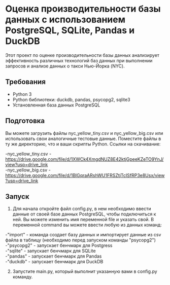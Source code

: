 # Оценка производительности базы данных с использованием PostgreSQL, SQLite, Pandas и DuckDB

Этот проект по оценке производительности базы данных анализирует эффективность различных технологий баз данных при выполнении запросов и анализе данных о такси Нью-Йорка (NYC).

## Требования
- Python 3
- Python библиотеки: duckdb, pandas, psycopg2, sqlite3
- Установленная база данных PostgreSQL

## Подготовка
Вы можете загрузить файлы nyc_yellow_tiny.csv и nyc_yellow_big.csv или использовать свои аналогичные тестовые данные. Поместите файлы в ту же директорию, что и ваши скрипты Python.
Ссылки на скачивание:   

-nyc_yellow_tiny.csv - https://drive.google.com/file/d/1XWCk4XmgdNUZ8E42ktjGpeeKZeTO9YnJ/view?usp=drive_link      
-nyc_yellow_big.csv - https://drive.google.com/file/d/1BlGqraARshWU1FRSZtjTcISfRP3e8Usx/view?usp=drive_link

## Запуск
1. Для начала откройте файл config.py, в нем необходимо ввести данные от своей базе данных PostgreSQL, чтобы подключиться к ней. Вы можете изменить имя переменной file и указать свой. 
В переменной command вы можете ввести любую из данных команд:

-"import" - команда создает базу данных и импортирует данные из csv файла в таблицу (необходимо перед запуском команды "psycopg2")   
-"psycopg2" - запускает бенчмарк для Postgress   
-"sqlite" - запускает бенчмарк для SQLite  
-"pandas" - запускает бенчмарк для Pandas  
-"duckdb" - запускает бенчмарк для DuckDB  

2. Запустите main.py, который выполнит указанную вами в config.py команду.
